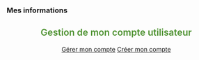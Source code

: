 
<!-- Block tags module -->
<div class="block tags_block animated flipInY delay-500 hidden-phone">
    <h3 class="title_block title_block_green">Mes informations</h3>
    <div class="block_content" style="text-align: center;color: #4e9231;">
        <i class="fa fa-user-plus" style="font-size: 110px;margin: 20px 0;"></i>
        <h2 style="text-align: center;  font-weight: 600;">Gestion de mon compte utilisateur</h2>
        <a class="btn btn-block btn-primary" href="/[!Sys::getMenu(Boutique/Mon-compte)!]">Gérer mon compte</a>
        <a class="btn btn-block btn-primary" href="/[!Sys::getMenu(Boutique/Mon-compte)!]">Créer mon compte</a>
    </div>
</div>
<!-- /Block tags module -->
